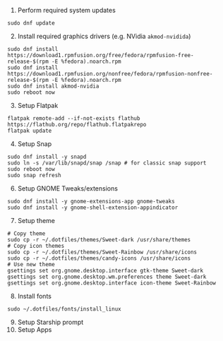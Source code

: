 1. Perform required system updates
```
sudo dnf update
```
2. Install required graphics drivers (e.g. NVidia `akmod-nvidida`)
```
sudo dnf install https://download1.rpmfusion.org/free/fedora/rpmfusion-free-release-$(rpm -E %fedora).noarch.rpm 
sudo dnf install https://download1.rpmfusion.org/nonfree/fedora/rpmfusion-nonfree-release-$(rpm -E %fedora).noarch.rpm
sudo dnf install akmod-nvidia
sudo reboot now
```
3. Setup Flatpak
```
flatpak remote-add --if-not-exists flathub https://flathub.org/repo/flathub.flatpakrepo
flatpak update
```
4. Setup Snap
```
sudo dnf install -y snapd
sudo ln -s /var/lib/snapd/snap /snap # for classic snap support
sudo reboot now
sudo snap refresh
```
6. Setup GNOME Tweaks/extensions
```
sudo dnf install -y gnome-extensions-app gnome-tweaks
sudo dnf install -y gnome-shell-extension-appindicator
```
7. Setup theme
```
# Copy theme
sudo cp -r ~/.dotfiles/themes/Sweet-dark /usr/share/themes
# Copy icon themes
sudo cp -r ~/.dotfiles/themes/Sweet-Rainbow /usr/share/icons
sudo cp -r ~/.dotfiles/themes/candy-icons /usr/share/icons
# Use new theme
gsettings set org.gnome.desktop.interface gtk-theme Sweet-dark
gsettings set org.gnome.desktop.wm.preferences theme Sweet-dark
gsettings set org.gnome.desktop.interface icon-theme Sweet-Rainbow
```
8. Install fonts
```
sudo ~/.dotfiles/fonts/install_linux
```
9. Setup Starship prompt
10. Setup Apps
